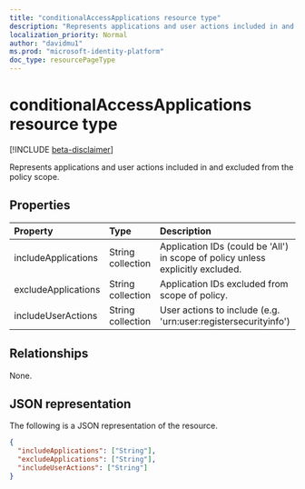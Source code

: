 ```yaml
---
title: "conditionalAccessApplications resource type"
description: "Represents applications and user actions included in and excluded from the policy scope."
localization_priority: Normal
author: "davidmu1"
ms.prod: "microsoft-identity-platform"
doc_type: resourcePageType
---
```


# conditionalAccessApplications resource type

[!INCLUDE [beta-disclaimer](../../includes/beta-disclaimer.md)]

Represents applications and user actions included in and excluded from the policy scope.

## Properties

| Property | Type | Description |
|:-------- |:---- |:----------- |
| includeApplications | String collection | Application IDs (could be 'All') in scope of policy unless explicitly excluded. |
| excludeApplications | String collection | Application IDs excluded from scope of policy. |
| includeUserActions | String collection | User actions to include (e.g. 'urn:user:registersecurityinfo') |

## Relationships

None.

## JSON representation

The following is a JSON representation of the resource.

<!-- {
  "blockType": "resource",
  "optionalProperties": [
    "includeApplications",
    "excludeApplications",
    "includeUserActions"
  ],
  "@odata.type": "microsoft.graph.conditionalAccessApplications"
}-->

```json
{
  "includeApplications": ["String"],
  "excludeApplications": ["String"],
  "includeUserActions": ["String"]
}
```

<!-- uuid: 16cd6b66-4b1a-43a1-adaf-3a886856ed98
2019-02-04 14:57:30 UTC -->
<!-- {
  "type": "#page.annotation",
  "description": "conditionalAccessApplications resource",
  "keywords": "",
  "section": "documentation",
  "tocPath": ""
}-->